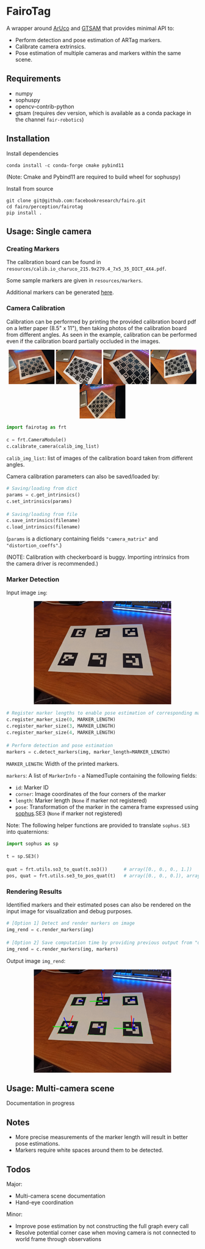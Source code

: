 # FairoTag

A wrapper around [ArUco](https://www.uco.es/investiga/grupos/ava/node/26) and [GTSAM](https://gtsam.org/) that provides minimal API to:
- Perform detection and pose estimation of ARTag markers.
- Calibrate camera extrinsics.
- Pose estimation of multiple cameras and markers within the same scene.

## Requirements
- numpy
- sophuspy
- opencv-contrib-python
- gtsam (requires dev version, which is available as a conda package in the channel `fair-robotics`)

## Installation
Install dependencies
```
conda install -c conda-forge cmake pybind11
```
(Note: Cmake and Pybind11 are required to build wheel for sophuspy)

Install from source
```
git clone git@github.com:facebookresearch/fairo.git
cd fairo/perception/fairotag
pip install .
```

## Usage: Single camera

### Creating Markers

The calibration board can be found in `resources/calib.io_charuco_215.9x279.4_7x5_35_DICT_4X4.pdf`.

Some sample markers are given in `resources/markers`.

Additional markers can be generated [here](https://chev.me/arucogen/).

### Camera Calibration
Calibration can be performed by printing the provided calibration board pdf on a letter paper (8.5" x 11"), then taking photos of the calibration board from different angles. 
As seen in the example, calibration can be performed even if the calibration board partially occluded in the images.

<p align="center">
  <img src="examples/single_camera/figs/charuco_1.jpg" width="120" align="middle">
  <img src="examples/single_camera/figs/charuco_2.jpg" width="120" align="middle">
  <img src="examples/single_camera/figs/charuco_3.jpg" width="120" align="middle">
  <img src="examples/single_camera/figs/charuco_4.jpg" width="120" align="middle">
  <img src="examples/single_camera/figs/charuco_5.jpg" width="120" align="middle">
</p>

```py
import fairotag as frt

c = frt.CameraModule()
c.calibrate_camera(calib_img_list)
```

`calib_img_list`: list of images of the calibration board taken from different angles.

Camera calibration parameters can also be saved/loaded by:
```py
# Saving/loading from dict
params = c.get_intrinsics()
c.set_intrinsics(params)

# Saving/loading from file
c.save_intrinsics(filename)
c.load_intrinsics(filename)
```
(`params` is a dictionary containing fields `"camera_matrix"` and `"distortion_coeffs"`.)

(NOTE: Calibration with checkerboard is buggy. Importing intrinsics from the camera driver is recommended.)

### Marker Detection
Input image `img`:
<p align="center">
  <img src="examples/single_camera/figs/test_5x5.jpg" width="360" align="middle">
</p>

```py
# Register marker lengths to enable pose estimation of corresponding markers
c.register_marker_size(0, MARKER_LENGTH)
c.register_marker_size(3, MARKER_LENGTH)
c.register_marker_size(4, MARKER_LENGTH)

# Perform detection and pose estimation
markers = c.detect_markers(img, marker_length=MARKER_LENGTH)
```

`MARKER_LENGTH`: Width of the printed markers.

`markers`: A list of `MarkerInfo` - a NamedTuple containing the following fields:
- `id`: Marker ID
- `corner`: Image coordinates of the four corners of the marker 
- `length`: Marker length (`None` if marker not registered)
- `pose`: Transformation of the marker in the camera frame expressed using [sophus](https://pypi.org/project/sophuspy/).SE3  (`None` if marker not registered)

Note: The following helper functions are provided to translate `sophus.SE3` into quaternions:
```py
import sophus as sp

t = sp.SE3()

quat = frt.utils.so3_to_quat(t.so3())      # array([0., 0., 0., 1.])
pos, quat = frt.utils.se3_to_pos_quat(t)   # array([0., 0., 0.]), array([0., 0., 0., 1.])
```

### Rendering Results

Identified markers and their estimated poses can also be rendered on the input image for visualization and debug purposes.

```py
# [Option 1] Detect and render markers on image
img_rend = c.render_markers(img)

# [Option 2] Save computation time by providing previous output from "detect_markers"
img_rend = c.render_markers(img, markers)
```
Output image `img_rend`:
<p align="center">
  <img src="examples/single_camera/figs/test_5x5_render.jpg" width="360" align="middle">
</p>

## Usage: Multi-camera scene

Documentation in progress

## Notes
- More precise measurements of the marker length will result in better pose estimations.
- Markers require white spaces around them to be detected.

## Todos
Major:
- Multi-camera scene documentation
- Hand-eye coordination

Minor:
- Improve pose estimation by not constructing the full graph every call
- Resolve potential corner case when moving camera is not connected to world frame through observations